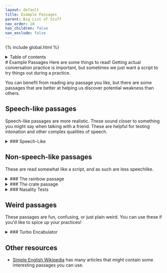 ```yaml
---
layout: default
title: Example Passages
parent: Big List of Stuff
nav_order: 10
has_children: false
nav_exclude: false
---
```

{% include global.html %}
<details closed markdown="block">
  <summary>
    Table of contents
  </summary>
{: .text-delta }
1. TOC
{:toc}
</details>
# Example Passages
Here are some things to read! Getting actual conversation practice is important, but sometimes we just want a script to try things out during a practice.

You can benefit from reading any passage you like, but there are some passages that are better at helping us discover potential weakness than others.

## Speech-like passages
Speech-like passages are more realistic. These sound closer to something you might say when talking with a friend. These are helpful for testing intonation and other complex qualities of speech.

<details closed markdown="block"><summary markdown="block">
### Speech-Like
</summary>

1. Wait so they went anyway? I thought the weather was going to be bad so I cancelled it all on my end. How are they even going to get there aren't the bridges closed?
2. Well yes, but also no. I haven't been there so I don't know if they still sell it. All I know is they don't ship internationally unless you pay like, 100 bucks.
3. What the hell was that!? They just spawnsniped the whole damn team like 5 times in a row all with headshots. This has gotta be hacks.
4. So I haven't introduced you two yet have I. I'll have to invite you both on the weekend, you've got tons in common, I reckon you'll get on great.
5. Did you ever get that flashlight I told you about? Mine's so powerful I used it to cook a bit of beef haha. It's so bright, I think like 4000 lumens or something crazy like that. Gotta make sure you get the right batteries though otherwise they'll burn it out.
6. I couldn't sleep last night... I ended up getting up and having a cup of tea. I don't know why, I don't usually have trouble sleeping but for some reason my eyes were just wired open. You ever get that?
7. Oh my god the dinner last night was so amazing! You had the tacos too right? That sauce on it was incredible I just want like 100 liters of the stuff so I can put it on everything.
</details>

## Non-speech-like passages
These are read somewhat like a script, and as such are less speechlike.

<details closed markdown="block"><summary markdown="block">
### The rainbow passage
</summary>
This passage is very common and useful for starting out. The rainbow passage is a good example of a passage that can be read both as speech and as a script.

> When the sunlight strikes raindrops in the air, they act as a prism and form a rainbow. The rainbow is a division of white light into many beautiful colors. These take the shape of a long round arch, with its path high above, and its two ends apparently beyond the horizon. There is, according to legend, a boiling pot of gold at one end. People look, but no one ever finds it. When a man looks for something beyond his reach, his friends say he is looking for the pot of gold at the end of the rainbow.
</details>

<details closed markdown="block"><summary markdown="block">
### The crate passage
</summary>

The phrases in this passage are shorter, which can help when trying small modifications many times.
- Open the crate but don't break the glass.
- Oak is strong and also gives shade.
- Cats and dogs each hate the other.
- The pipe began to rust while new.
- Add the sum to the product of these three.
- The ripe taste of cheese improves with age.
- Act on these orders with great speed.
- The hog crawled under the high fence.
- Move the vat over the hot fire.

</details>

<details closed markdown="block">
<summary markdown="block">
### Nasality Tests
</summary>
We can use these to test nasality. If we block the nose by pinching it and read the non-nasal passages, it should sound exactly the same as if we didn't block the nose.

**Non-nasal:**
- Please take these glasses with the plates to be washed below the tap.
- The sea was as rough as it was dark.
- The lights of the city glowed brightly below us.
- You could be surprised at that aspect of his character.

**Nasal:**
- The wind blew strongly and bent trees over in a show of staggering natural strength.
- Many, but not all plants, flower in spring.
- She longed to dance beneath the moonlight.
- Finding nothing in front they muttered to themselves about something inane.
</details>

## Weird passages
These passages are fun, confusing, or just plain weird. You can use these if you'd like to spice up your practices!

<details closed markdown="block"><summary markdown="block">
### Turbo Encabulator
</summary>
[Source](https://www.youtube.com/watch?v=Ac7G7xOG2Ag)

> For a number of years now, work has been proceeding in order to bring perfection to the crudely conceived idea of a transmission that would not only supply inverse reactive current for use in unilateral phase detractors, but would also be capable of automatically synchronizing cardinal grammeters. Such an instrument is the turbo encabulator.
>
> Now basically the only new principle involved is that instead of power being generated by the relative motion of conductors and fluxes, it is produced by the modial interaction of magneto-reluctance and capacitive diractance.
>
> The original machine had a base plate of pre-famulated amulite surmounted by a malleable logarithmic casing in such a way that the two spurving bearings were in a direct line with the panametric fan. The latter consisted simply of six hydrocoptic marzlevanes, so fitted to the ambifacient lunar waneshaft that side fumbling was effectively prevented.
>
> The main winding was of the normal lotus-o-delta type placed in panendermic semi-boloid slots of the stator, every seventh conductor being connected by a non-reversible tremie pipe to the differential girdle spring on the “up” end of the grammeters.
>
> The turbo-encabulator has now reached a high level of development, and it’s being successfully used in the operation of novertrunnions. Moreover, whenever a forescent skor motion is required, it may also be employed in conjunction with a drawn reciprocation dingle arm, to reduce sinusoidal repleneration.
</details>

## Other resources

- [Simple English Wikipedia](https://simple.wikipedia.org/wiki/Simple_English_Wikipedia) has many articles that might contain some interesting passages you can use.
